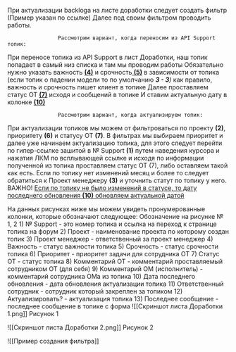 При актуализации backloga на листе доработки следует создать фильтр (Пример указан по ссылке)
Далее под своим фильтром проводить работы. 


					Рассмотрим вариант, когда переносим из API Support топик:
При переносе топика из API Support в лист Доработки, наш топик попадает в самый низ списка и там мы проводим работы 
Обязательно нужно указать важность <u>**(4)**</u> и срочность<u> **(5)**</u> в зависимости от топика (если топик о падении модели то по умолчанию ***3 - 3**)* как правило, важность и срочность пишет клиент в топике 
Далее проставляем статус ОТ <u>**(7)**</u> исходя и сообщений в топике 
И ставим актуальную дату в колонке <u>**(10)**</u> 


					Рассмотрим вариант, когда актуализируем топик:
При актуализации топиков мы можем от фильтроваться по проекту **(2)**, приоритету **(6)** и статусу ОТ **(7)**.
В фильтрах мы выбираем приоритет и далее уже начинаем актуализацию топика, для этого следует перейти по гипер-ссылке зашитой в  № Support **(1)** путем наведения курсора и нажатия ЛКМ по всплывающей ссылке и исходя по информации полученной из топика проставляем статус ОТ (7), либо оставляем такой как есть. Если по топику нет изменений месяц и более то следует обратиться к Проект менеджеру **(3)** и уточнить статут по топику у него.  
ВАЖНО! <u>Если по топику не было изменений в статусе, то дату последнего обновления **(10)** обновляем актуальной датой</u>


На данных рисунках ниже мы можем увидеть пронумерованные колонки, которые обозначают следующее:
	Обозначение на рисунке № 1, 2 
		1) № Support - это номер топика и ссылка на переход к странице топика на форум
		2) Проект - наименование проекта по которому создан топик
		3) Проект менеджер - ответственный за проект менеджер
		4) Важность - статус важности топика
		5) Срочность - статус срочности топика
		6) Приоритет - приоритет задачи для сотрудника ОТ
		7) Статус ОТ - статус топика 
		8) Комментарий ОТ - комментарий проставляемый сотрудником ОТ (для себя)
		9) Комментарий ОМ (исполнитель) - комментарий сотрудника ОМа из топика
		10) Дата последнего обновления - дата обновления актуализации топика 
		11) Ответственный сотрудник - сотрудник который закреплен за топиком
		12) Актуализировать? - актуализация топика
		13) Последнее сообщение - последнее сообщение в топике с форма
![[Скриншот листа Доработки 1.png]]
																				Рисунок 1 

![[Скриншот листа Доработки 2.png]]
																				Рисунок 2


![[Пример создания фильтра]]